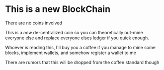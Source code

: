 # This is a new BlockChain

There are no coins involved

This is a *new* de-centralized coin so you can theoretically out-mine everyone else and replace everyone elses ledger if you quick enough.

Whoever is reading this, I'll buy you a coffee if you manage to mine some blocks, implement wallets, and somehow register a wallet to me

There are rumors that this will be dropped from the coffee standard though